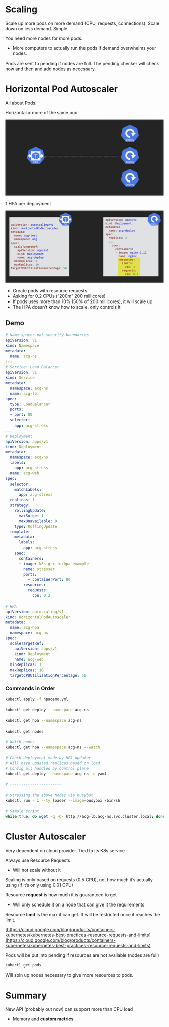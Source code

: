 # Scaling

Scale up more pods on more demand (CPU, requests, connections). Scale down on less demand. Simple.

You need more nodes for more pods. 

- More computers to actually run the pods if demand overwhelms your nodes.

Pods are sent to pending if nodes are full. The pending checker will check now and then and add nodes as necessary.

# Horizontal Pod Autoscaler

All about Pods. 

Horizontal = more of the same pod

![Untitled](Scaling%206bdf8e9e55a745bdbe5d67fa84a3faeb/Untitled.png)

1 HPA per deployment

![Screen Shot 2022-08-06 at 11.21.28 AM.png](Scaling%206bdf8e9e55a745bdbe5d67fa84a3faeb/Screen_Shot_2022-08-06_at_11.21.28_AM.png)

- Create pods with resource requests
- Asking for 0.2 CPUs (”200m” 200 millicores)
- If pods uses more than 10% (50% of 200 millicores), it will scale up
- The HPA doesn’t know how to scale, only controls it

## Demo

```yaml
# Name space: not security boundaries
apiVersion: v1
kind: Namespace
metadata:
  name: acg-ns
---
# Service: Load Balancer
apiVersion: v1
kind: Service
metadata:
  namespace: acg-ns
  name: acg-lb
spec:
  type: LoadBalancer
  ports:
  - port: 80
  selector:
    app: acg-stress
---
# Deployment
apiVersion: apps/v1
kind: Deployment
metadata:
  namespace: acg-ns
  labels:
    app: acg-stress
  name: acg-web
spec:
  selector:
    matchLabels:
      app: acg-stress
  replicas: 1
  strategy:
    rollingUpdate:
      maxSurge: 1
      maxUnavailable: 0
    type: RollingUpdate
  template:
    metadata:
      labels:
        app: acg-stress
    spec:
      containers:
      - image: k8s.gcr.io/hpa-example
        name: stresser
        ports:
          - containerPort: 80
        resources:
          requests:
            cpu: 0.2
---
# HPA
apiVersion: autoscaling/v1
kind: HorizontalPodAutoscaler
metadata:
  name: acg-hpa
  namespace: acg-ns
spec:
  scaleTargetRef:
    apiVersion: apps/v1
    kind: Deployment
    name: acg-web
  minReplicas: 1
  maxReplicas: 10
  targetCPUUtilizationPercentage: 50
```

### Commands in Order

```bash
kubectl apply -f hpademo.yml

kubectl get deploy --namespace acg-ns

kubectl get hpa --namespace acg-ns

kubectl get nodes 

# Watch nodes
kubectl get hpa --namespace acg-ns --watch

# Check deployment made by HPA updater
# Will have updated replicas based on load
# Config all handled by control plane
kubectl get deploy --namespace acg-ns -o yaml

# -----------------------

# Stressing the above Nodes via busybox
kubectl run - i --ty loader --image=busybox /bin/sh

# Sample script
while true; do wget -q -O- http://acg-lb.acg-ns.svc.cluster.local; done
```

# Cluster Autoscaler

Very dependent on cloud provider. Tied to its K8s service

Always use Resource Requests

- Will not scale without it

Scaling is only based on requests (0.5 CPU), not how much it’s actually using (if it’s only using 0.01 CPU)

Resource **request** is how much it is guaranteed to get

- Will only schedule it on a node that can give it the requirements

Resource **limit** is the max it can get. It will be restricted once it reaches the limit. 

[https://cloud.google.com/blog/products/containers-kubernetes/kubernetes-best-practices-resource-requests-and-limits](https://cloud.google.com/blog/products/containers-kubernetes/kubernetes-best-practices-resource-requests-and-limits)

Pods will be put into pending if resources are not available (nodes are full)

```bash
kubectl get pods
```

Will spin up nodes necessary to give more resources to pods. 

# Summary

New API (probably out now) can support more than CPU load

- Memory and **custom metrics**